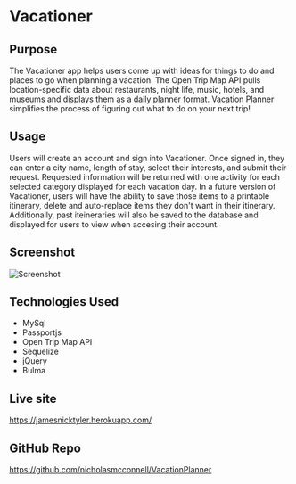 # Vacationer

## Purpose

The Vacationer app helps users come up with ideas for things to do and places to go when planning a vacation.  The Open Trip Map API pulls location-specific data about restaurants, night life, music, hotels, and museums and displays them as a daily planner format. Vacation Planner simplifies the process of figuring out what to do on your next trip!

## Usage

Users will create an account and sign into Vacationer.  Once signed in, they can enter a city name, length of stay, select their interests, and submit their request. Requested information will be returned with one activity for each selected category displayed for each vacation day.  In a future version of Vacationer, users will have the ability to save those items to a printable itinerary, delete and auto-replace items they don't want in their itinerary. Additionally, past iteineraries will also be saved to the database and displayed for users to view when accesing their account.

## Screenshot

![Screenshot](public/img/vacationer.gif)

## Technologies Used
  * MySql
  * Passportjs
  * Open Trip Map API
  * Sequelize
  * jQuery
  * Bulma

## Live site

https://jamesnicktyler.herokuapp.com/


## GitHub Repo

https://github.com/nicholasmcconnell/VacationPlanner
